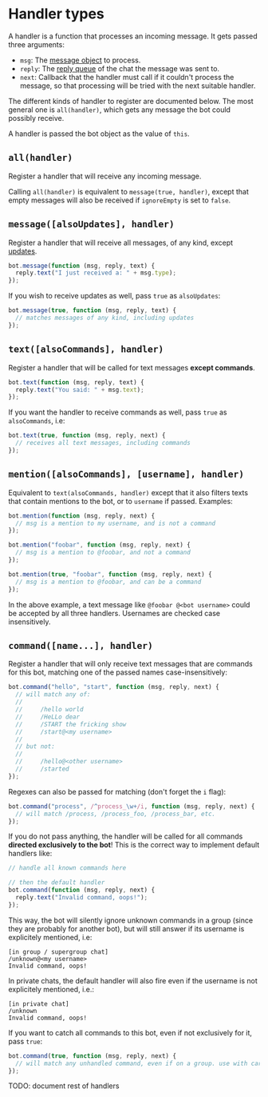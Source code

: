 # Handler types

A handler is a function that processes an incoming message. It
gets passed three arguments:

 - `msg`: The [message object](#message-object) to process.
 - `reply`: The [reply queue](#reply-queue) of the chat the message was sent to.
 - `next`: Callback that the handler must call if it couldn't process the
   message, so that processing will be tried with the next suitable handler.

The different kinds of handler to register are documented below.
The most general one is `all(handler)`, which gets any message
the bot could possibly receive.

A handler is passed the bot object as the value of `this`.


## `all(handler)`

Register a handler that will receive any incoming message.

Calling `all(handler)` is equivalent to `message(true, handler)`,
except that empty messages will also be received if `ignoreEmpty`
is set to `false`.


## `message([alsoUpdates], handler)`

Register a handler that will receive all messages, of any
kind, except [updates](message.md#updates).

~~~ js
bot.message(function (msg, reply, text) {
  reply.text("I just received a: " + msg.type);
});
~~~

If you wish to receive updates as well, pass `true` as `alsoUpdates`:

~~~ js
bot.message(true, function (msg, reply, text) {
  // matches messages of any kind, including updates
});
~~~


## `text([alsoCommands], handler)`

Register a handler that will be called for text messages
**except commands**.

~~~ js
bot.text(function (msg, reply, text) {
  reply.text("You said: " + msg.text);
});
~~~

If you want the handler to receive commands as well, pass `true`
as `alsoCommands`, i.e:

~~~ js
bot.text(true, function (msg, reply, next) {
  // receives all text messages, including commands
});
~~~


## `mention([alsoCommands], [username], handler)`

Equivalent to `text(alsoCommands, handler)` except that it
also filters texts that contain mentions to the bot, or to
`username` if passed. Examples:

~~~ js
bot.mention(function (msg, reply, next) {
  // msg is a mention to my username, and is not a command
});

bot.mention("foobar", function (msg, reply, next) {
  // msg is a mention to @foobar, and not a command
});

bot.mention(true, "foobar", function (msg, reply, next) {
  // msg is a mention to @foobar, and can be a command
});
~~~

In the above example, a text message like `@foobar @<bot username>`
could be accepted by all three handlers. Usernames are checked
case insensitively.


## `command([name...], handler)`

Register a handler that will only receive text messages
that are commands for this bot, matching one of the passed
names case-insensitively:

~~~ js
bot.command("hello", "start", function (msg, reply, next) {
  // will match any of:
  //
  //     /hello world
  //     /HeLLo dear
  //     /START the fricking show
  //     /start@<my username>
  //
  // but not:
  //
  //     /hello@<other username>
  //     /started
});
~~~

Regexes can also be passed for matching
(don't forget the `i` flag):

~~~ js
bot.command("process", /^process_\w+/i, function (msg, reply, next) {
  // will match /process, /process_foo, /process_bar, etc.
});
~~~

If you do not pass anything, the handler will be called for all
commands **directed exclusively to the bot**! This is the correct
way to implement default handlers like:

~~~ js
// handle all known commands here

// then the default handler
bot.command(function (msg, reply, next) {
  reply.text("Invalid command, oops!");
});
~~~

This way, the bot will silently ignore unknown commands in a group
(since they are probably for another bot), but will still answer
if its username is explicitely mentioned, i.e:

    [in group / supergroup chat]
    /unknown@<my username>
    Invalid command, oops!

In private chats, the default handler will also fire even if the
username is not explicitely mentioned, i.e.:

    [in private chat]
    /unknown
    Invalid command, oops!

If you want to catch all commands to this bot, even if not
exclusively for it, pass `true`:

~~~ js
bot.command(true, function (msg, reply, next) {
  // will match any unhandled command, even if on a group. use with care!
});
~~~


TODO: document rest of handlers

